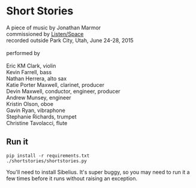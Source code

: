# Short Stories

A piece of music by Jonathan Marmor<br>
commissioned by [Listen/Space](https://listenspacemusic.wordpress.com/about/)<br>
recorded outside Park City, Utah, June 24-28, 2015<br>
<br>
performed by<br>
<br>
Eric KM Clark, violin<br>
Kevin Farrell, bass<br>
Nathan Herrera, alto sax<br>
Katie Porter Maxwell, clarinet, producer<br>
Devin Maxwell, conductor, engineer, producer<br>
Andrew Munsey, engineer<br>
Kristin Olson, oboe<br>
Gavin Ryan, vibraphone<br>
Stephanie Richards, trumpet<br>
Christine Tavolacci, flute<br>

## Run it

    pip install -r requirements.txt
    ./shortstories/shortstories.py

You'll need to install Sibelius.
It's super buggy, so you may need to run it a few times before it runs without raising an exception.
